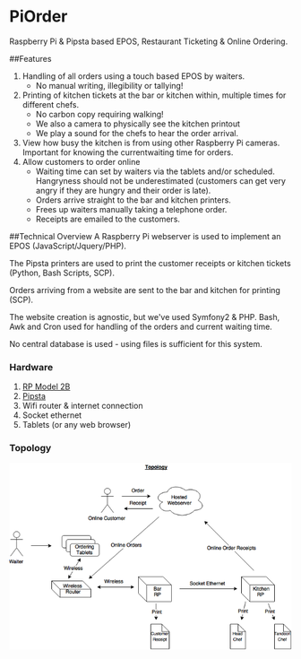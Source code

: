 # PiOrder
Raspberry Pi & Pipsta based EPOS, Restaurant Ticketing &amp; Online Ordering.

##Features
1. Handling of all orders using a touch based EPOS by waiters. 
   * No manual writing, illegibility or tallying!
2. Printing of kitchen tickets at the bar or kitchen within, multiple times for different chefs. 
   * No carbon copy requiring walking! 
   * We also a camera to physically see the kitchen printout
   * We play a sound for the chefs to hear the order arrival.
3. View how busy the kitchen is from using other Raspberry Pi cameras. Important for knowing the currentwaiting time for orders.
4. Allow customers to order online
   * Waiting time can set by waiters via the tablets and/or scheduled. Hangryness should not be underestimated (customers can get very angry if they are hungry and their order is late).
   * Orders arrive straight to the bar and kitchen printers. 
   * Frees up waiters manually taking a telephone order. 
   * Receipts are emailed to the customers.

##Technical Overview
A Raspberry Pi webserver is used to implement an EPOS (JavaScript/Jquery/PHP).

The Pipsta printers are used to print the customer receipts or kitchen tickets (Python, Bash Scripts, SCP).

Orders arriving from a website are sent to the bar and kitchen for printing (SCP).

The website creation is agnostic, but we've used Symfony2 & PHP. Bash, Awk and Cron used for handling of the orders and current waiting time.

No central database is used - using files is sufficient for this system.

### Hardware
1. [RP Model 2B](https://www.raspberrypi.org/products/raspberry-pi-2-model-b)
2. [Pipsta](http://www.pipsta.co.uk)
3. Wifi router & internet connection
4. Socket ethernet
5. Tablets (or any web browser)

### Topology
![ScreenShot](https://github.com/EMRahman/PiOrder/blob/master/Topology.png)
